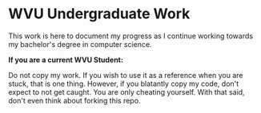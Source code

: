 # WVU Undergraduate Work

This work is here to document my progress as I continue working towards my bachelor's degree in  computer science. 

**If you are a current WVU Student:**

Do not copy my work. If you wish to use it as a reference when you are stuck, that is one thing. However, if you blatantly 
copy my code, don't expect to not get caught. You are only cheating yourself. With that said, don't even think about forking this repo. 
